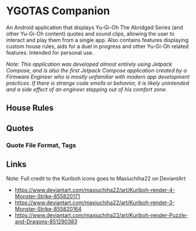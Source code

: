 # YGOTAS Companion
An Android application that displays Yu-Gi-Oh The Abridged Series (and other Yu-Gi-Oh content) quotes and sound clips, allowing the user to interact and play them from a single app. Also contains features displaying custom house rules, aids for a duel in progress and other Yu-Gi-Oh related features. Intended for personal use.

*Note: This application was developed almost entirely using Jetpack Compose, and is also the first Jetpack Compose application created by a Firmware Engineer who is mostly unfamiliar with modern app development practices. If there is strange code smells or behavior, it is likely unintended and a side effect of an engineer stepping out of his comfort zone.*

## House Rules

## Quotes

### Quote File Format, Tags

## Links
Note: Full credit to the Kuriboh icons goes to Maxiuchiha22 on DeviantArt
- https://www.deviantart.com/maxiuchiha22/art/Kuriboh-render-4-Monster-Strike-855820171
- https://www.deviantart.com/maxiuchiha22/art/Kuriboh-render-3-Monster-Strike-855820164
- https://www.deviantart.com/maxiuchiha22/art/Kuriboh-render-Puzzle-and-Dragons-851290383